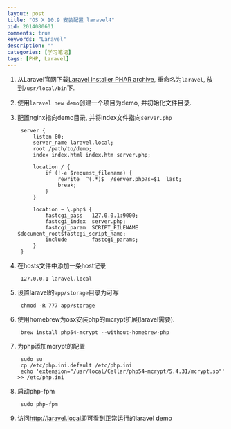 ```yaml
---
layout: post
title: "OS X 10.9 安装配置 laravel4"
pid: 2014080601
comments: true
keywords: "Laravel"
description: ""
categories: [学习笔记]
tags: [PHP, Laravel]
---
```


1. 从Laravel官网下载[Laravel installer PHAR archive](http://laravel.com/laravel.phar), 重命名为`laravel`, 放到`/usr/local/bin`下.
2. 使用`laravel new demo`创建一个项目为demo, 并初始化文件目录.
3. 配置nginx指向demo目录, 并将index文件指向`server.php`

        server {
            listen 80;
            server_name laravel.local;
            root /path/to/demo;
            index index.html index.htm server.php;

            location / {
                if (!-e $request_filename) {
                    rewrite  ^(.*)$  /server.php?s=$1  last;
                    break;
                }
            }

            location ~ \.php$ {
                fastcgi_pass   127.0.0.1:9000;
                fastcgi_index  server.php;
                fastcgi_param  SCRIPT_FILENAME  $document_root$fastcgi_script_name;
                include        fastcgi_params;
            }
        }

4. 在hosts文件中添加一条host记录

        127.0.0.1 laravel.local

5. 设置laravel的`app/storage`目录为可写

        chmod -R 777 app/storage

6. 使用homebrew为osx安装php的mcrypt扩展(laravel需要).

        brew install php54-mcrypt --without-homebrew-php

7. 为php添加mcrypt的配置

        sudo su
        cp /etc/php.ini.default /etc/php.ini
        echo 'extension="/usr/local/Cellar/php54-mcrypt/5.4.31/mcrypt.so"' >> /etc/php.ini

8. 启动php-fpm

        sudo php-fpm

9. 访问<http://laravel.local>即可看到正常运行的laravel demo